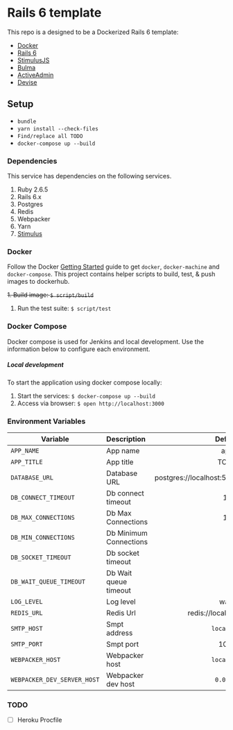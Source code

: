 # Rails 6 template

This repo is a designed to be a Dockerized Rails 6 template:

  - [Docker](https://docs.docker.com/mac/started/)
  - [Rails 6](https://rubyonrails.org/)
  - [StimulusJS](https://github.com/stimulusjs/stimulus)
  - [Bulma](https://bulma.io/documentation)
  - [ActiveAdmin](https://activeadmin.info/)
  - [Devise](https://github.com/heartcombo/devise)

## Setup

  - `bundle`
  - `yarn install --check-files`
  - `Find/replace all TODO`
  - `docker-compose up --build`

### Dependencies

This service has dependencies on the following services.

1. Ruby 2.6.5
1. Rails 6.x
1. Postgres
1. Redis
1. Webpacker
1. Yarn
  1. [Stimulus](https://stimulusjs.org/handbook/installing#using-webpack)

### Docker
Follow the Docker [Getting Started](https://docs.docker.com/mac/started/) guide to get `docker`, `docker-machine` and `docker-compose`.  This project contains helper scripts to build, test, & push images to dockerhub.  

~~1. Build image: `$ script/build`~~
1. Run the test suite: `$ script/test`

### Docker Compose
Docker compose is used for Jenkins and local development.  Use the information below to configure each environment.

##### Local development
To start the application using docker compose locally:

1. Start the services: `$ docker-compose up --build`
1. Access via browser: `$ open http://localhost:3000`

### Environment Variables

| Variable       |  Description   | Default                 |
| ---------------|:---------------|:-----------------------:|
| `APP_NAME`     | App name       | app
| `APP_TITLE`     | App title      | TODO
| `DATABASE_URL`  | Database URL  | postgres://localhost:5432/app_development
| `DB_CONNECT_TIMEOUT` | Db connect timeout | 10
| `DB_MAX_CONNECTIONS` | Db Max Connections | 16
| `DB_MIN_CONNECTIONS` | Db Minimum Connections | 5
| `DB_SOCKET_TIMEOUT` | Db socket timeout | 5
| `DB_WAIT_QUEUE_TIMEOUT` | Db Wait queue timeout | 5
| `LOG_LEVEL`    | Log level      | warn
| `REDIS_URL`  | Redis Url   | redis://localhost:6379/0
| `SMTP_HOST`  | Smpt address   | `localhost`
| `SMTP_PORT`  | Smpt port   | 1025
| `WEBPACKER_HOST` | Webpacker host | `localhost`
| `WEBPACKER_DEV_SERVER_HOST` | Webpacker dev host | `0.0.0.0`

### TODO

- [ ] Heroku Procfile
